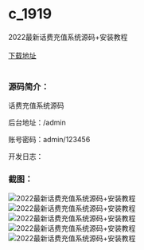 # c_1919
2022最新话费充值系统源码+安装教程
<br/></br>
[下载地址](https://www.uuid2.com/1919.html "下载地址")
<br/></br>
<h3>源码简介：</h3>
<p>话费充值系统源码<p>
<p>后台地址：/admin<p>
<p>账号密码：admin/123456<p>
<p>开发日志：<p>
<h3>截图：</h3>
<img src="https://www.uuid2.com/wp-content/uploads/img/uimage/20431641359429.png" alt="2022最新话费充值系统源码+安装教程"><img src="https://www.uuid2.com/wp-content/uploads/img/uimage/30951641359430.png" alt="2022最新话费充值系统源码+安装教程"><img src="https://www.uuid2.com/wp-content/uploads/img/uimage/61831641359431.png" alt="2022最新话费充值系统源码+安装教程"><img src="https://www.uuid2.com/wp-content/uploads/img/uimage/70281641359431.png" alt="2022最新话费充值系统源码+安装教程"><img src="https://www.uuid2.com/wp-content/uploads/img/uimage/1791641359432.png" alt="2022最新话费充值系统源码+安装教程">
